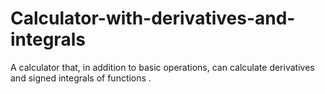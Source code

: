 # Calculator-with-derivatives-and-integrals
A calculator that, in addition to basic operations, can calculate derivatives and signed integrals of functions .

